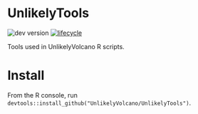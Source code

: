 # UnlikelyTools
<!-- badges: start -->
![dev version](https://img.shields.io/badge/dev-0.0.2-blue)
[![lifecycle](https://img.shields.io/badge/lifecycle-experimental-orange.svg)](https://www.tidyverse.org/lifecycle)
<!-- badges: end -->
Tools used in UnlikelyVolcano R scripts.

# Install
From the R console, run `devtools::install_github("UnlikelyVolcano/UnlikelyTools")`.
